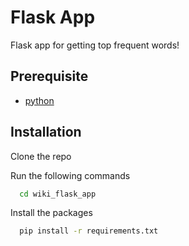 # Flask App

Flask app for getting top frequent words!


## Prerequisite
- [python](https://www.python.org/)

## Installation
Clone the repo

Run the following commands

```bash
  cd wiki_flask_app
```
Install the packages
```bash
  pip install -r requirements.txt
```

